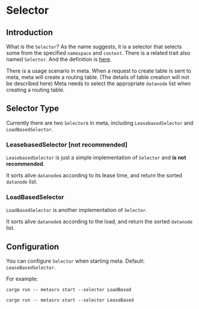 # Selector

## Introduction

What is the `Selector`? As the name suggests, it is a selector that selects some from the specified `namespace` and `context`. There is a related trait also named `Selector`. And the definition is [here][0].

[0]: https://github.com/GreptimeTeam/greptimedb/blob/develop/src/meta-srv/src/selector.rs

There is a usage scenario in meta. When a request to create table is sent to meta, meta will create a routing table. (The details of table creation will not be described here) Meta needs to select the appropriate `datanode` list when creating a routing table.

## Selector Type

Currently there are two `Selector`s in meta, including `LeasebasedSelector` and `LoadBasedSelector`.

### LeasebasedSelector [not recommended]

`LeasebasedSelector` is just a simple implementation of `Selector` and **is not recommended**.

It sorts alive `datanode`s according to its lease time, and return the sorted `datanode` list.

### LoadBasedSelector

`LoadBasedSelector` is another implementation of `Selector`.

It sorts alive `datanode`s according to the load, and return the sorted `datanode` list.

## Configuration

You can configure `Selector` when starting meta. Default: `LeaseBasedSelector`.

For example:

```shell
cargo run -- metasrv start --selector LoadBased
```

```shell
cargo run -- metasrv start --selector LeaseBased
```
